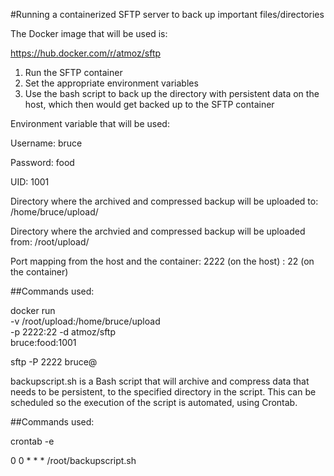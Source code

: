 #Running a containerized SFTP server to back up important files/directories

The Docker image that will be used is:

https://hub.docker.com/r/atmoz/sftp

1. Run the SFTP container
2. Set the appropriate environment variables 
3. Use the bash script to back up the directory with persistent data on the host, which then would get backed up to the SFTP container 

Environment variable that will be used:

Username: bruce

Password: food

UID: 1001

Directory where the archived and compressed backup will be uploaded to: /home/bruce/upload/

Directory where the archvied and compressed backup will be uploaded from: /root/upload/

Port mapping from the host and the container: 2222 (on the host) : 22 (on the container)



##Commands used:

docker run \
    -v /root/upload:/home/bruce/upload \
    -p 2222:22 -d atmoz/sftp \
    bruce:food:1001


sftp -P 2222 bruce@<localhost or IP address>


backupscript.sh is a Bash script that will archive and compress data that needs to be persistent, to the specified directory in the script. This can be scheduled so the execution of the script is automated, using Crontab.

##Commands used:

crontab -e

0 0 * * * /root/backupscript.sh


